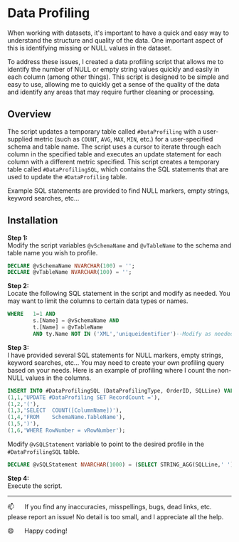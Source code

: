  # Data Profiling  

When working with datasets, it's important to have a quick and easy way to understand the structure and quality of the data. One important aspect of this is identifying missing or NULL values in the dataset.

To address these issues, I created a data profiling script that allows me to identify the number of NULL or empty string values quickly and easily in each column (among other things). This script is designed to be simple and easy to use, allowing me to quickly get a sense of the quality of the data and identify any areas that may require further cleaning or processing.

## Overview  

The script updates a temporary table called `#DataProfiling` with a user-supplied metric (such as `COUNT`, `AVG`, `MAX`, `MIN`, etc.) for a user-specified schema and table name. The script uses a cursor to iterate through each column in the specified table and executes an update statement for each column with a different metric specified.   This script creates a temporary table called `#DataProfilingSQL`, which contains the SQL statements that are used to update the `#DataProfiling` table.

Example SQL statements are provided to find NULL markers, empty strings, keyword searches, etc...

## Installation

**Step 1:**  
Modify the script variables `@vSchemaName` and `@vTableName` to the schema and table name you wish to profile.  
```sql
DECLARE @vSchemaName NVARCHAR(100) = '';
DECLARE @vTableName NVARCHAR(100) = '';
```

**Step 2:**  
Locate the following SQL statement in the script and modify as needed.  You may want to limit the columns to certain data types or names.
```sql
WHERE   1=1 AND 
        s.[Name] = @vSchemaName AND 
        t.[Name] = @vTableName
        AND ty.Name NOT IN ('XML','uniqueidentifier')--Modify as needed
```
**Step 3:**  
I have provided several SQL statements for NULL markers, empty strings, keyword searches, etc... You may need to create your own profiling query based on your needs.
Here is an example of profiling where I count the non-NULL values in the columns.

```sql
INSERT INTO #DataProfilingSQL (DataProfilingType, OrderID, SQLLine) VALUES
(1,1,'UPDATE #DataProfiling SET RecordCount ='),
(1,2,'('),
(1,3,'SELECT  COUNT([ColumnName])'),
(1,4,'FROM    SchemaName.TableName'),
(1,5,')'),
(1,6,'WHERE RowNumber = vRowNumber');
```
Modify `@vSQLStatement` variable to point to the desired profile in the `#DataProfilingSQL` table.
```sql
DECLARE @vSQLStatement NVARCHAR(1000) = (SELECT STRING_AGG(SQLLine,' ') FROM #DataProfilingSQL WHERE DataProfilingType = 1);
```

**Step 4:**  
Execute the script.

--------------------------------------------------------------

:mailbox:&nbsp;&nbsp;&nbsp;&nbsp;&nbsp;&nbsp;If you find any inaccuracies, misspellings, bugs, dead links, etc. please report an issue!  No detail is too small, and I appreciate all the help.

:smile:&nbsp;&nbsp;&nbsp;&nbsp;&nbsp;&nbsp;Happy coding!
